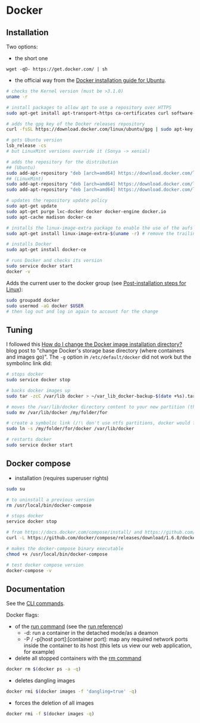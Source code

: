 # Docker
## Installation
Two options:

* the short one 

```
wget -qO- https://get.docker.com/ | sh
```

* the official way from the [Docker installation guide for Ubuntu](https://docs.docker.com/engine/installation/ubuntulinux/).

```bash
# checks the Kernel version (must be >3.1.0)
uname -r

# install packages to allow apt to use a repository over HTTPS
sudo apt-get install apt-transport-https ca-certificates curl software-properties-common gnupg-agent

# adds the gpg key of the Docker releases repository
curl -fsSL https://download.docker.com/linux/ubuntu/gpg | sudo apt-key add -

# gets Ubuntu version
lsb_release -cs
# but LinuxMint versions override it (Sonya -> xenial)

# adds the repository for the distribution
## (Ubuntu)
sudo add-apt-repository "deb [arch=amd64] https://download.docker.com/linux/ubuntu $(lsb_release -cs) stable"
## (LinuxMint)
sudo add-apt-repository "deb [arch=amd64] https://download.docker.com/linux/ubuntu xenial stable"
sudo add-apt-repository "deb [arch=amd64] https://download.docker.com/linux/ubuntu focal stable"

# updates the repository update policy
sudo apt-get update
sudo apt-get purge lxc-docker docker docker-engine docker.io
sudo apt-cache madison docker-ce

# installs the linux-image-extra package to enable the use of the aufs storage driver
sudo apt-get install linux-image-extra-$(uname -r) # remove the trailing '-lowlatency'

# installs Docker
sudo apt-get install docker-ce

# runs Docker and checks its version
sudo service docker start
docker -v
```

Adds the current user to the docker group (see [Post-installation steps for Linux](https://docs.docker.com/engine/install/linux-postinstall/)):

```sh
sudo groupadd docker
sudo usermod -aG docker $USER
# then log out and log in again to account for the change
```

## Tuning
I followed this 
[How do I change the Docker image installation directory?](https://forums.docker.com/t/how-do-i-change-the-docker-image-installation-directory/1169) blog post to "change Docker's storage base directory (where containers and images go)". The `-g` option in `/etc/default/docker` did not work but the symbolinc link did:
```bash
# stops docker
sudo service docker stop

# backs docker images up
sudo tar -zcC /var/lib docker > ~/var_lib_docker-backup-$(date +%s).tar.gz

# moves the /var/lib/docker directory content to your new partition (the trailing /docker directory will be created)
sudo mv /var/lib/docker /my/folder/for

# create a symbolic link (/!\ don't use ntfs partitions, docker would freeze your system)
sudo ln -s /my/folder/for/docker /var/lib/docker

# restarts docker
sudo service docker start
```
## Docker compose

* installation (requires superuser rights)

```bash
sudo su

# to uninstall a previous version
rm /usr/local/bin/docker-compose

# stops docker
service docker stop

# from https://docs.docker.com/compose/install/ and https://github.com/docker/compose/releases/tag/1.6.0:
curl -L https://github.com/docker/compose/releases/download/1.6.0/docker-compose-`uname -s`-`uname -m` > /usr/local/bin/docker-compose

# makes the docker-compose binary executable
chmod +x /usr/local/bin/docker-compose

# test docker compose version
docker-compose -v
```

## Documentation
See the [CLI commands](https://docs.docker.com/engine/reference/commandline/cli/).

Docker flags:
* of the [run command](https://docs.docker.com/engine/reference/commandline/run/) (see the [run reference](https://docs.docker.com/engine/reference/run/))
  * -d: run a container in the detached mode/as a deamon
  * -P / -p[host port]:[container port]: map any required network ports inside the container to its host (this lets us view our web application, for example)
* delete all stopped containers with the [rm command](https://docs.docker.com/engine/reference/commandline/rm/)
```bash
docker rm $(docker ps -a -q)
```
* deletes dangling images
```bash
docker rmi $(docker images -f 'dangling=true' -q)
```

* forces the deletion of all images
```bash
docker rmi -f $(docker images -q)
```
